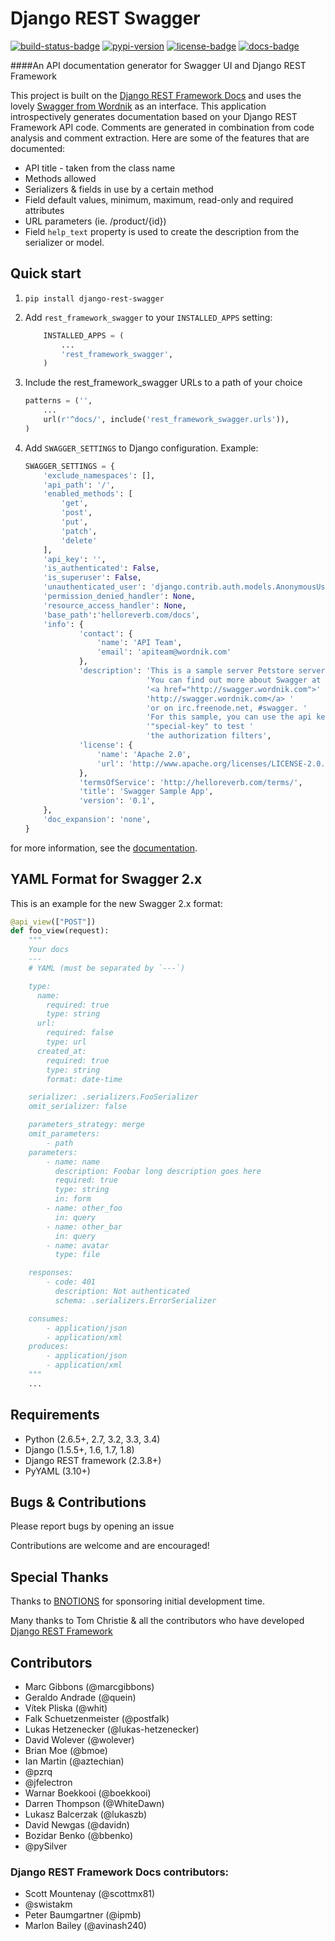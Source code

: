 # Django REST Swagger

[![build-status-badge]][build-status]
[![pypi-version]][pypi]
[![license-badge]][license]
[![docs-badge]][docs]

####An API documentation generator for Swagger UI and Django REST Framework

This project is built on the [Django REST Framework Docs](https://github.com/marcgibbons/django-rest-framework-docs) and uses the lovely [Swagger from Wordnik](http://swagger.io) as an interface. This application introspectively generates documentation based on your Django REST Framework API code. Comments are generated in combination from code analysis and comment extraction. Here are some of the features that are documented:

* API title - taken from the class name
* Methods allowed
* Serializers & fields in use by a certain method
* Field default values, minimum, maximum, read-only and required attributes
* URL parameters (ie. /product/{id})
* Field `help_text` property is used to create the description from the serializer or model.

## Quick start

1. ```pip install django-rest-swagger```

2. Add `rest_framework_swagger` to your `INSTALLED_APPS` setting:

    ```python
        INSTALLED_APPS = (
            ...
            'rest_framework_swagger',
        )
    ```

3. Include the rest_framework_swagger URLs to a path of your choice

    ```python
    patterns = ('',
        ...
        url(r'^docs/', include('rest_framework_swagger.urls')),
    )
    ```

4. Add ```SWAGGER_SETTINGS``` to Django configuration. Example:

    ```python
    SWAGGER_SETTINGS = {
        'exclude_namespaces': [],
        'api_path': '/',
        'enabled_methods': [
            'get',
            'post',
            'put',
            'patch',
            'delete'
        ],
        'api_key': '',
        'is_authenticated': False,
        'is_superuser': False,
        'unauthenticated_user': 'django.contrib.auth.models.AnonymousUser',
        'permission_denied_handler': None,
        'resource_access_handler': None,
        'base_path':'helloreverb.com/docs',
        'info': {
                'contact': {
                    'name': 'API Team',
                    'email': 'apiteam@wordnik.com'
                },
                'description': 'This is a sample server Petstore server. '
                               'You can find out more about Swagger at '
                               '<a href="http://swagger.wordnik.com">'
                               'http://swagger.wordnik.com</a> '
                               'or on irc.freenode.net, #swagger. '
                               'For this sample, you can use the api key '
                               '"special-key" to test '
                               'the authorization filters',
                'license': {
                    'name': 'Apache 2.0',
                    'url': 'http://www.apache.org/licenses/LICENSE-2.0.html'
                },
                'termsOfService': 'http://helloreverb.com/terms/',
                'title': 'Swagger Sample App',
                'version': '0.1',
        },
        'doc_expansion': 'none',
    }
    ```

for more information, see the [documentation][docs].

## YAML Format for Swagger 2.x

This is an example for the new Swagger 2.x format:

```python
@api_view(["POST"])
def foo_view(request):
    """
    Your docs
    ---
    # YAML (must be separated by `---`)

    type:
      name:
        required: true
        type: string
      url:
        required: false
        type: url
      created_at:
        required: true
        type: string
        format: date-time

    serializer: .serializers.FooSerializer
    omit_serializer: false

    parameters_strategy: merge
    omit_parameters:
        - path
    parameters:
        - name: name
          description: Foobar long description goes here
          required: true
          type: string
          in: form
        - name: other_foo
          in: query
        - name: other_bar
          in: query
        - name: avatar
          type: file

    responses:
        - code: 401
          description: Not authenticated
          schema: .serializers.ErrorSerializer

    consumes:
        - application/json
        - application/xml
    produces:
        - application/json
        - application/xml
    """
    ...
```

## Requirements
* Python (2.6.5+, 2.7, 3.2, 3.3, 3.4)
* Django (1.5.5+, 1.6, 1.7, 1.8)
* Django REST framework (2.3.8+)
* PyYAML (3.10+)

## Bugs & Contributions
Please report bugs by opening an issue

Contributions are welcome and are encouraged!

## Special Thanks
Thanks to [BNOTIONS](http://www.bnotions.com) for sponsoring initial development time.

Many thanks to Tom Christie & all the contributors who have developed [Django REST Framework](http://django-rest-framework.org/)

## Contributors
* Marc Gibbons (@marcgibbons)
* Geraldo Andrade (@quein)
* Vítek Pliska (@whit)
* Falk Schuetzenmeister (@postfalk)
* Lukas Hetzenecker (@lukas-hetzenecker)
* David Wolever (@wolever)
* Brian Moe (@bmoe)
* Ian Martin (@aztechian)
* @pzrq
* @jfelectron
* Warnar Boekkooi (@boekkooi)
* Darren Thompson (@WhiteDawn)
* Lukasz Balcerzak (@lukaszb)
* David Newgas (@davidn)
* Bozidar Benko (@bbenko)
* @pySilver


### Django REST Framework Docs contributors:

* Scott Mountenay (@scottmx81)
* @swistakm
* Peter Baumgartner (@ipmb)
* Marlon Bailey (@avinash240)


[build-status-badge]: https://travis-ci.org/marcgibbons/django-rest-swagger.svg?branch=master
[build-status]: https://travis-ci.org/marcgibbons/django-rest-swagger
[pypi-version]: https://img.shields.io/pypi/v/django-rest-swagger.svg
[pypi]: https://pypi.python.org/pypi/django-rest-swagger
[license-badge]: https://img.shields.io/pypi/l/django-rest-swagger.svg
[license]: https://pypi.python.org/pypi/django-rest-swagger/
[docs-badge]: https://readthedocs.io/projects/django-rest-swagger/badge/
[docs]: http://django-rest-swagger.readthedocs.io/
